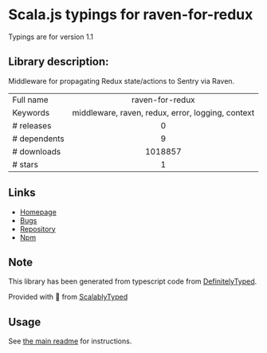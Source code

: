 
# Scala.js typings for raven-for-redux

Typings are for version 1.1

## Library description:
Middleware for propagating Redux state/actions to Sentry via Raven.

|                    |                 |
| ------------------ | :-------------: |
| Full name          | raven-for-redux |
| Keywords           | middleware, raven, redux, error, logging, context |
| # releases         | 0 |
| # dependents       | 9 |
| # downloads        | 1018857 |
| # stars            | 1 |

## Links
- [Homepage](https://github.com/captbaritone/raven-for-redux)
- [Bugs](https://github.com/captbaritone/raven-for-redux/issues)
- [Repository](https://github.com/captbaritone/raven-for-redux)
- [Npm](https://www.npmjs.com/package/raven-for-redux)
    


## Note
This library has been generated from typescript code from [DefinitelyTyped](https://definitelytyped.org).

Provided with :purple_heart: from [ScalablyTyped](https://github.com/oyvindberg/ScalablyTyped)

## Usage
See [the main readme](../../readme.md) for instructions.


